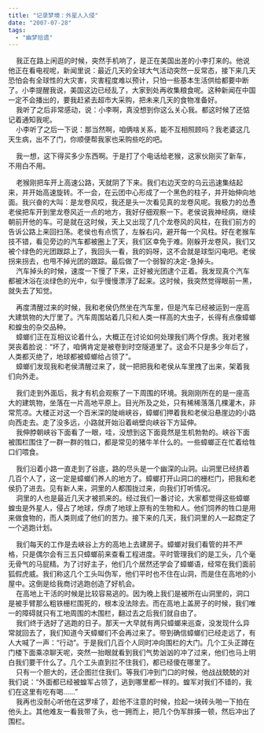 ```yaml
---
title: "记录梦境：外星人入侵"
date: "2007-07-28"
tags: 
  - "幽梦拾遗"
---
```


    我正在路上闲逛的时候，突然手机响了，是正在美国出差的小李打来的。他说他正在看电视呢，新闻里说：最近几天的全球大气活动突然一反常态，接下来几天恐怕会有全球性的大灾害，灾害程度难以预计，只怕一些基本生活供给都要中断了。小李提醒我说，美国这边已经乱了，大家到处再收集粮食呢。这种新闻在中国一定不会播出的，要我赶紧去超市大采购，把未来几天的食物准备好。  
    我听了之后非常感动，说：小李啊，真没想到你这么关心我。都这时候了还惦记着通知我呢。  
    小李听了之后一下说：那当然啊，咱俩啥关系，能不互相照顾吗？我老婆这几天生病，出不了门，你顺便帮我家也采购些吃的吧。

    我一想，这下得买多少东西啊。于是打了个电话给老猴，这家伙刚买了新车，不用白不用。

    老猴刚把车开上高速公路，天就阴了下来。我们右边天空的乌云迅速集结起来，并开始高速旋转。不一会，在云团中心形成了一个黑色的柱子，并开始伸向地面。我兴奋的大叫：是龙卷风哎，我还是头一次看见真的龙卷风呢。我极力的怂恿老侯把车开到里龙卷风近一点的地方，我好仔细观察一下。老侯说我神经病，继续朝前开他的车。可是就在这时候，天上又出现了几个龙卷风的风柱，在我们前方的告诉公路上来回扫荡。老侯也有点慌了，左躲右闪，避开每一个风柱。好在老猴车技不错，看见旁边的汽车都被圈上了天，我们区幸免于难。刚躲开龙卷风，我们又被个绿色的光团跟踪上了，我回头一看，我的妈呀，这不会就是球型闪电吧。老侯拐来拐去，也甩不掉光团的跟踪。最后做了一个弱智的决定-急掉头。  
    汽车掉头的时候，速度一下慢了下来，正好被光团逮个正着。我发现真个汽车都被沐浴在淡绿色的光中，似乎慢慢漂浮了起来。这时候，我突然觉得眼前一黑，就失去了知觉。

    再度清醒过来的时候，我和老侯仍然坐在汽车里，但是汽车已经被运到一座高大建筑物的大厅里了。汽车周围站着几只和人类一样高的大虫子，长得有点像蟑螂和蝗虫的杂交品种。  
    蟑螂们正在互相议论着什么，大概正在讨论如何处理我们两个俘虏。我对老猴哭丧着脸说：“坏了，咱俩肯定是被卷到时空隧道里了。这会不只是多少年后了，人类都灭绝了，地球都被蟑螂给占领了”。  
    蟑螂们发现我和老侯清醒过来了，就一把把我和老侯从车里拽了出来，架着我们向外走。

    我们走到外面后，我才有机会观察了一下周围的环境。我刚刚所在的是一座高大的建筑物，坐落在一片高地平原上。目光所及之处，只有稀稀落落几棵灌木，非常荒凉。大楼正对这一个百米深的陡峭峡谷，蟑螂们押着我和老侯沿悬崖边的小路向西走去。走了没多远，小路就开始沿着峭壁向峡谷下方延伸。  
    我伸脖朝峡谷下面看了一眼，哇，没想到这下面竟然是生机勃勃的。峡谷下面被围栏围住了一群一群的牲口，都是常见的猪牛羊什么的。一些蟑螂正在忙着给牲口们喂食。

    我们沿着小路一直走到了谷底，路的尽头是一个幽深的山洞。山洞里已经挤着几百个人了，这一定是蟑螂们养人的地方了。蟑螂打开山洞口的栅栏门，把我和老侯扔了进去。见有新人来，洞里的人都围拢过来，向我们打听情况。  
    洞里的人也是最近几天才被抓来的。经过我们一番讨论，大家都觉得这些蟑螂蝗虫是外星人，侵占了地球，俘虏了地球上原有的生物和人。他们饲养的牲口是用来做食物的，而人类则成了他们的苦力。接下来的几天，我们洞里的人一起商定了一个逃跑计划。

    我们每天的工作是去峡谷上方的高地上去建房子。蟑螂对我们看管的并不严格，只是偶尔会有三五只蟑螂前来查看工程进度。平时管理我们的是工头，几个毫无骨气的马屁精。为了讨好主子，他们几个居然还学会了蟑螂语，经常在我们面前狐假虎威。我们称这几个工头叫伪军，他们平时也不住在山洞，而是住在高地的小屋中。这倒是给我商讨逃跑创造了好机会。  
    在高地上干活的时候是比较容易逃的。因为晚上我们是被所在山洞里的，洞口是被手臂那么粗铁栅栏围死的，根本没法除去。而在高地上盖房子的时候，我们唯一的障碍就只有工地周围的木围栏，翻过去之后我们就自由了。  
    我们终于选好了逃跑的日子。那天一大早就有两只蟑螂来巡查，没发现什么异常就回去了，我们知道今天蟑螂们不会再过来了。带到确信蟑螂们已经走远了，有人大喊了一声：“行动”。于是我们几百个人同时冲向围栏的大门。几个工头正蹲在门楼下面乘凉聊天呢，突然一抬眼就看到我们气势汹汹的冲了过来，他们也马上明白我们要干什么了。几个工头直到拦不住我们，都已经傻在哪里了。  
    只有一个胆大的，还企图拦住我们。等我们冲到门口的时候，他战战兢兢的对我们说：“外面都已经被蝗军占领了，逃到哪里都一样的。蝗军对我们不错的，我们在这里有吃有喝……”  
    我再也没耐心听他在这罗嗦了，趁他不注意的时候，捡起一块砖头啪一下拍在他头上。其他难友一看我带了头，也一拥而上，把几个伪军胖揍一顿，然后冲出了围栏。

